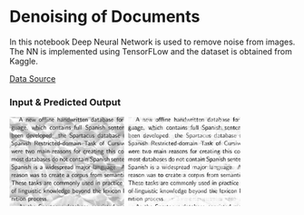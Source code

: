 # Denoising of Documents

In this notebook Deep Neural Network is used to remove noise from images. The NN is implemented using TensorFLow and the dataset is obtained from Kaggle.

<a href = "https://www.kaggle.com/c/denoising-dirty-documents">Data Source</a>

<h3>Input & Predicted Output</h3>
<img src = '118.png' width = 40%> <img src = 'deep_net_pred_test_43.png', width = 40%>

